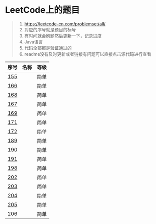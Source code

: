 # LeetCode上的题目

> 1. https://leetcode-cn.com/problemset/all/ 
> 2. 对应的序号就是题目的标号
> 3. 有时间就会刷题然后更新一下，记录进度
> 4. Java语言
> 5. 代码全部都是验证通过的
> 6. readme没有及时更新或者链接有问题可以直接点击源代码进行查看


序号|名称|等级
:-:|:-:|:-:
[155](https://gitlab.com/ZoharAndroid/leetcode/blob/master/_155.java)| |简单
[166](https://gitlab.com/ZoharAndroid/leetcode/blob/master/_166.java)| |简单
[168](https://gitlab.com/ZoharAndroid/leetcode/blob/master/_168.java)| |简单
[167](https://gitlab.com/ZoharAndroid/leetcode/blob/master/_167.java)| |简单
[169](https://gitlab.com/ZoharAndroid/leetcode/blob/master/_169.java)| |简单
[171](https://gitlab.com/ZoharAndroid/leetcode/blob/master/_171.java)| |简单
[172](https://gitlab.com/ZoharAndroid/leetcode/blob/master/_172.java)| |简单
[189](https://gitlab.com/ZoharAndroid/leetcode/blob/master/_189.java)| |简单
[190](https://gitlab.com/ZoharAndroid/leetcode/blob/master/_190.java)| |简单
[191](https://gitlab.com/ZoharAndroid/leetcode/blob/master/_191.java)| |简单
[198](https://gitlab.com/ZoharAndroid/leetcode/blob/master/_198.java)| |简单
[202](https://gitlab.com/ZoharAndroid/leetcode/blob/master/_202.java)| |简单
[203](https://gitlab.com/ZoharAndroid/leetcode/blob/master/_203.java)| |简单
[204](https://gitlab.com/ZoharAndroid/leetcode/blob/master/_204.java)| |简单
[205](https://gitlab.com/ZoharAndroid/leetcode/blob/master/_205.java)| |简单
[206](https://gitlab.com/ZoharAndroid/leetcode/blob/master/_206.java)| |简单



